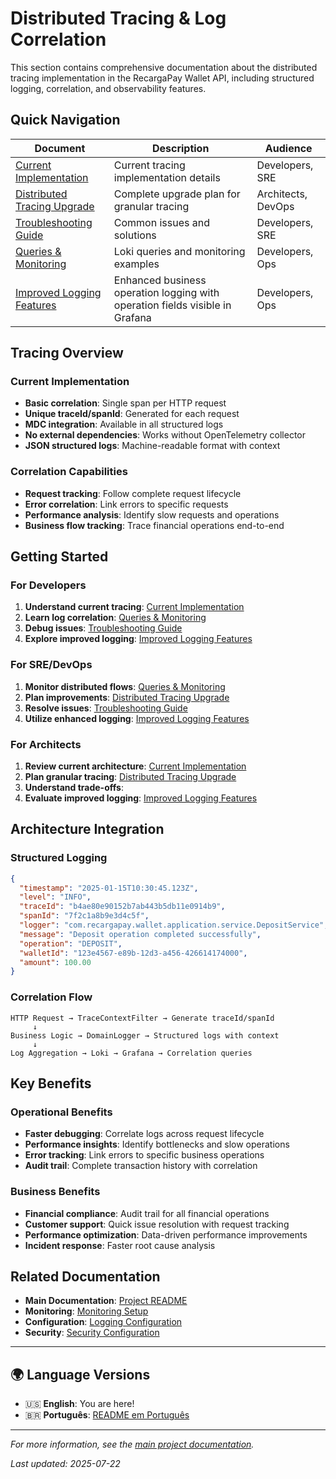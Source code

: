 # Distributed Tracing & Log Correlation

This section contains comprehensive documentation about the distributed tracing implementation in the RecargaPay Wallet API, including structured logging, correlation, and observability features.

## Quick Navigation

| Document | Description | Audience |
|-------------|----------------|-------------|
| [Current Implementation](current-implementation.md) | Current tracing implementation details | Developers, SRE |
| [Distributed Tracing Upgrade](distributed-tracing-upgrade.md) | Complete upgrade plan for granular tracing | Architects, DevOps |
| [Troubleshooting Guide](troubleshooting.md) | Common issues and solutions | Developers, SRE |
| [Queries & Monitoring](queries-and-monitoring.md) | Loki queries and monitoring examples | Developers, Ops |
| [Improved Logging Features](improved-logging-features.md) | Enhanced business operation logging with operation fields visible in Grafana | Developers, Ops |

## Tracing Overview

### Current Implementation
- **Basic correlation**: Single span per HTTP request
- **Unique traceId/spanId**: Generated for each request
- **MDC integration**: Available in all structured logs
- **No external dependencies**: Works without OpenTelemetry collector
- **JSON structured logs**: Machine-readable format with context

### Correlation Capabilities
- **Request tracking**: Follow complete request lifecycle
- **Error correlation**: Link errors to specific requests
- **Performance analysis**: Identify slow requests and operations
- **Business flow tracking**: Trace financial operations end-to-end

## Getting Started

### For Developers
1. **Understand current tracing**: [Current Implementation](current-implementation.md)
2. **Learn log correlation**: [Queries & Monitoring](queries-and-monitoring.md)
3. **Debug issues**: [Troubleshooting Guide](troubleshooting.md)
4. **Explore improved logging**: [Improved Logging Features](improved-logging-features.md)

### For SRE/DevOps
1. **Monitor distributed flows**: [Queries & Monitoring](queries-and-monitoring.md)
2. **Plan improvements**: [Distributed Tracing Upgrade](distributed-tracing-upgrade.md)
3. **Resolve issues**: [Troubleshooting Guide](troubleshooting.md)
4. **Utilize enhanced logging**: [Improved Logging Features](improved-logging-features.md)

### For Architects
1. **Review current architecture**: [Current Implementation](current-implementation.md)
2. **Plan granular tracing**: [Distributed Tracing Upgrade](distributed-tracing-upgrade.md)
3. **Understand trade-offs**: 
4. **Evaluate improved logging**: [Improved Logging Features](improved-logging-features.md)

## Architecture Integration

### Structured Logging
```json
{
  "timestamp": "2025-01-15T10:30:45.123Z",
  "level": "INFO",
  "traceId": "b4ae80e90152b7ab443b5db11e0914b9",
  "spanId": "7f2c1a8b9e3d4c5f",
  "logger": "com.recargapay.wallet.application.service.DepositService",
  "message": "Deposit operation completed successfully",
  "operation": "DEPOSIT",
  "walletId": "123e4567-e89b-12d3-a456-426614174000",
  "amount": 100.00
}
```

### Correlation Flow
```
HTTP Request → TraceContextFilter → Generate traceId/spanId
     ↓
Business Logic → DomainLogger → Structured logs with context
     ↓
Log Aggregation → Loki → Grafana → Correlation queries
```

## Key Benefits

### Operational Benefits
- **Faster debugging**: Correlate logs across request lifecycle
- **Performance insights**: Identify bottlenecks and slow operations
- **Error tracking**: Link errors to specific business operations
- **Audit trail**: Complete transaction history with correlation

### Business Benefits
- **Financial compliance**: Audit trail for all financial operations
- **Customer support**: Quick issue resolution with request tracking
- **Performance optimization**: Data-driven performance improvements
- **Incident response**: Faster root cause analysis

## Related Documentation

- **Main Documentation**: [Project README](../../../README.md)
- **Monitoring**: [Monitoring Setup](../../monitoring/en/README.md)
- **Configuration**: [Logging Configuration](../../configuration/en/environment-setup.md#logging-configuration)
- **Security**: [Security Configuration](../../security/en/security-config.md)

---

## 🌍 Language Versions

- 🇺🇸 **English**: You are here!
- 🇧🇷 **Português**: [README em Português](../pt/README.md)

---

*For more information, see the [main project documentation](../../../README.md).*

*Last updated: 2025-07-22*
